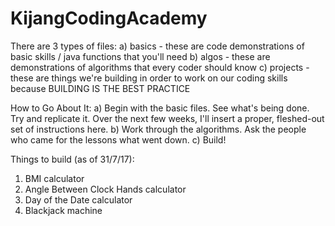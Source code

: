 # KijangCodingAcademy

There are 3 types of files:
a) basics - these are code demonstrations of basic skills / java functions that you'll need
b) algos - these are demonstrations of algorithms that every coder should know
c) projects - these are things we're building in order to work on our coding skills because BUILDING IS THE BEST PRACTICE
  
How to Go About It:
a) Begin with the basic files. See what's being done. Try and replicate it. Over the next few weeks, I'll insert a proper, fleshed-out set of instructions here.
b) Work through the algorithms. Ask the people who came for the lessons what went down.
c) Build!

Things to build (as of 31/7/17):
1) BMI calculator
2) Angle Between Clock Hands calculator
3) Day of the Date calculator
4) Blackjack machine
